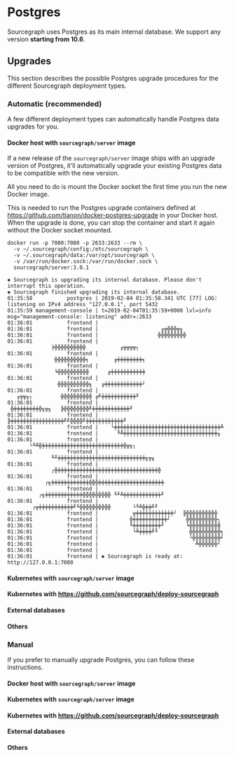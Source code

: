# Postgres

Sourcegraph uses Postgres as its main internal database. We support any version **starting from 10.6**.

## Upgrades

This section describes the possible Postgres upgrade procedures for the different Sourcegraph deployment types.

### Automatic (recommended)

A few different deployment types can automatically handle Postgres data upgrades for you.

#### Docker host with `sourcegraph/server` image

If a new release of the `sourcegraph/server` image ships with an upgrade version of Postgres,
it'll automatically upgrade your existing Postgres data to be compatible with the new version.

All you need to do is mount the Docker socket the first time you run the new Docker image.

This is needed to run the Postgres upgrade containers defined at https://github.com/tianon/docker-postgres-upgrade in your
Docker host. When the upgrade is done, you can stop the container and start it again without the Docker socket mounted.

```console
docker run -p 7080:7080 -p 2633:2633 --rm \
  -v ~/.sourcegraph/config:/etc/sourcegraph \
  -v ~/.sourcegraph/data:/var/opt/sourcegraph \
  -v /var/run/docker.sock:/var/run/docker.sock \
  sourcegraph/server:3.0.1

✱ Sourcegraph is upgrading its internal database. Please don't interrupt this operation.
✱ Sourcegraph finished upgrading its internal database.
01:35:58           postgres | 2019-02-04 01:35:58.341 UTC [77] LOG:  listening on IPv4 address "127.0.0.1", port 5432
01:35:59 management-console | t=2019-02-04T01:35:59+0000 lvl=info msg="management-console: listening" addr=:2633
01:36:01           frontend |
01:36:01           frontend |                    ╓╦╬╬╬╦╖
01:36:01           frontend |                   ╬╬╬╬╬╬╬╬╬
01:36:01           frontend |                  ╞╬╬╬╬╬╬╬╬╬╬           ╓╦╦╦╦┐
01:36:01           frontend |                   ╬╬╬╬╬╬╬╬╬╬╕        ╔╪╪╪╪╪╪╪╪╕
01:36:01           frontend |                   ╘╬╬╬╬╬╬╬╬╬╬      ╔╪╪╪╪╪╪╪╪╪╪╪
01:36:01           frontend |                    ╬╬╬╬╬╬╬╬╬╬╗   ╔╪╪╪╪╪╪╪╪╪╪╪╪┘
01:36:01           frontend |       ╓╦╦╖┐         ╬╬╬╬╬╬╬╬╬╬ ╔╝╪╪╪╪╪╪╪╪╪╪╪╜
01:36:01           frontend |     ╬╪╪╪╪╪╪╪╪╬╗╦╖   ╠╬╬╬╬╬╬╬╬╝╪╪╪╪╪╪╪╪╪╪╪╪╜
01:36:01           frontend |    ╠╪╪╪╪╪╪╪╪╪╪╪╪╪╪╪╪╪╝╝╬╬╬╬╝╪╪╪╪╪╪╪╪╪╪╪╪╜
01:36:01           frontend |    └╪╪╪╪╪╪╪╪╪╪╪╪╪╪╪╪╪╪╪╪╪╪╪╪╪╪╪╪╪╪╪╪╪╪╩
01:36:01           frontend |      ╙╩╪╪╪╪╪╪╪╪╪╪╪╪╪╪╪╪╪╪╪╪╪╪╪╪╪╪╪╪╪╪╖
01:36:01           frontend |           └╙╩╬╪╪╪╪╪╪╪╪╪╪╪╪╪╪╪╪╪╪╪╪╪╪╪╪╪╪╬╦╗┐
01:36:01           frontend |                  ╙╜╪╪╪╪╪╪╪╪╪╪╪╪╪╪╪╪╪╪╪╪╪╪╪╪╪╪╪╪╗╦╖
01:36:01           frontend |                  ┌╬╪╪╪╪╪╪╪╪╪╪╪╪╪╪╪╪╪╪╪╪╪╪╪╪╪╪╪╪╪╪╪╪╬
01:36:01           frontend |                ┌╗╪╪╪╪╪╪╪╪╪╪╪╪╬╬╬╪╪╪╪╪╪╪╪╪╪╪╪╪╪╪╪╪╪╪╪╪
01:36:01           frontend |              ┌╗╪╪╪╪╪╪╪╪╪╪╪╪╬╬╬╬╬╬╬╬╬ ╙╜╩╪╪╪╪╪╪╪╪╪╪╪╪╜
01:36:01           frontend |            ┌╦╪╪╪╪╪╪╪╪╪╪╪╝╙╬╬╬╬╬╬╬╬╬╬       └╙╩╬╪╪╝╜
01:36:01           frontend |           ╦╪╪╪╪╪╪╪╪╪╪╪╪┘  ╠╬╬╬╬╬╬╬╬╬╬
01:36:01           frontend |          ╬╪╪╪╪╪╪╪╪╪╪╪┘     ╬╬╬╬╬╬╬╬╬╬┐
01:36:01           frontend |          ╙╪╪╪╪╪╪╪╪╪╜       ╘╬╬╬╬╬╬╬╬╬╬
01:36:01           frontend |           └╩╪╪╪╪╝╙          ╬╬╬╬╬╬╬╬╬╬╕
01:36:01           frontend |                             └╬╬╬╬╬╬╬╬╬╛
01:36:01           frontend |                               ╩╬╬╬╬╬╬┘
01:36:01           frontend |
01:36:01           frontend | ✱ Sourcegraph is ready at: http://127.0.0.1:7080
```

#### Kubernetes with `sourcegraph/server` image

#### Kubernetes with https://github.com/sourcegraph/deploy-sourcegraph

#### External databases

#### Others

### Manual

If you prefer to manually upgrade Postgres, you can follow these instructions.

#### Docker host with `sourcegraph/server` image

#### Kubernetes with `sourcegraph/server` image

#### Kubernetes with https://github.com/sourcegraph/deploy-sourcegraph

#### External databases

#### Others

